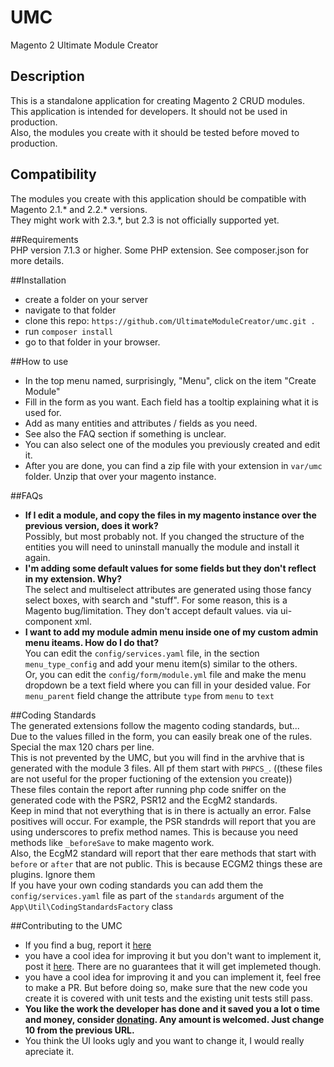 # UMC
Magento 2 Ultimate Module Creator

## Description  
This is a standalone application for creating Magento 2 CRUD modules.  
This application is intended for developers. It should not be used in production.  
Also, the modules you create with it should be tested before moved to production.

## Compatibility  
The modules you create with this application should be compatible with Magento 2.1.* and 2.2.* versions.  
They might work with 2.3.*, but 2.3 is not officially supported yet.

##Requirements  
PHP version 7.1.3 or higher. Some PHP extension. See composer.json for more details.

##Installation   
 - create a folder on your server
 - navigate to that folder
 - clone this repo: `https://github.com/UltimateModuleCreator/umc.git .`
 - run `composer install`
 - go to that folder in your browser.
 
##How to use  
 - In the top menu named, surprisingly, "Menu", click on the item "Create Module"
 - Fill in the form as you want. Each field has a tooltip explaining what it is used for.
 - Add as many entities and attributes / fields as you need.
 - See also the FAQ section if something is unclear.
 - You can also select one of the modules you previously created and edit it.
 - After you are done, you can find a zip file with your extension in `var/umc` folder. Unzip that over your magento instance.
 
##FAQs  
 - **If I edit a module, and copy the files in my magento instance over the previous version, does it work?**  
    Possibly, but most probably not. If you changed the structure of the entities you will need to uninstall manually the module and install it again.
 - **I'm adding some default values for some fields but they don't reflect in my extension. Why?**  
    The select and multiselect attributes are generated using those fancy select boxes, with search and "stuff". For some reason, this is a Magento bug/limitation. They don't accept default values. via ui-component xml.  
 - **I want to add my module admin menu inside one of my custom admin menu iteams. How do I do that?**  
    You can edit the `config/services.yaml` file, in the section `menu_type_config` and add your menu item(s) similar to the others.  
    Or, you can edit the `config/form/module.yml` file and make the menu dropdown be a text field where you can fill in your desided value. For `menu_parent` field change the attribute `type` from `menu` to `text`
                        
##Coding Standards  
The generated extensions follow the magento coding standards, but...  
Due to the values filled in the form, you can easily break one of the rules. Special the max 120 chars per line.   
This is not prevented by the UMC, but you will find in the arvhive that is generated with the module 3 files. All pf them start with `PHPCS_`. ((these files are not useful for the proper fuctioning of the extension you create))    
These files contain the report after running php code sniffer on the generated code with the PSR2, PSR12 and the EcgM2 standards.  
Keep in mind that not everything that is in there is actually an error. False positives will occur. For example, the PSR standrds will report that you are using underscores to prefix method names. This is because you need methods like `_beforeSave` to make magento work.   
Also, the EcgM2 standard will report that ther eare methods that start with `before` or `after` that are not public. This is because ECGM2 things these are plugins. Ignore them   
If you have your own coding standards you can add them the `config/services.yaml` file as part of the `standards` argument of the `App\Util\CodingStandardsFactory` class

##Contributing to the UMC    
 - If you find a bug, report it <a href="https://github.com/UltimateModuleCreator/umc/issues">here</a>  
 - you have a cool idea for improving it but you don't want to implement it, post it <a href="https://github.com/UltimateModuleCreator/umc/issues">here</a>. There are no guarantees that it will get implemeted though.  
 - you have a cool idea for improving it and you can implement it, feel free to make a PR. But before doing so, make sure that the new code you create it is covered with unit tests and the existing unit tests still pass.  
 - <strong>You like the work the developer has done and it saved you a lot o time and money, consider <a href="https://www.paypal.me/MariusStrajeru/10">donating</a>. Any amount is welcomed. Just change 10 from the previous URL.</strong>
 - You think the UI looks ugly and you want to change it, I would really apreciate it.

  
